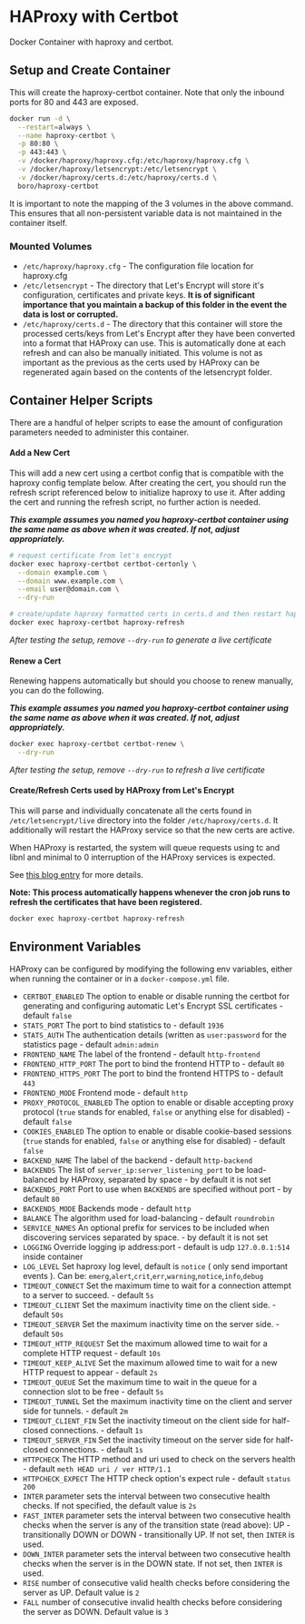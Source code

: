 # HAProxy with Certbot

Docker Container with haproxy and certbot.

## Setup and Create Container

This will create the haproxy-certbot container. Note that only the inbound ports
for 80 and 443 are exposed.

```bash
docker run -d \
  --restart=always \
  --name haproxy-certbot \
  -p 80:80 \
  -p 443:443 \
  -v /docker/haproxy/haproxy.cfg:/etc/haproxy/haproxy.cfg \
  -v /docker/haproxy/letsencrypt:/etc/letsencrypt \
  -v /docker/haproxy/certs.d:/etc/haproxy/certs.d \
  boro/haproxy-certbot
```

It is important to note the mapping of the 3 volumes in the above command. This
ensures that all non-persistent variable data is not maintained in the container
itself.

### Mounted Volumes

* `/etc/haproxy/haproxy.cfg` - The configuration file location for haproxy.cfg
* `/etc/letsencrypt` - The directory that Let's Encrypt will store it's
  configuration, certificates and private keys. **It is of significant
  importance that you maintain a backup of this folder in the event the data is
  lost or corrupted.**
* `/etc/haproxy/certs.d` - The directory that this container will
  store the processed certs/keys from Let's Encrypt after they have been
  converted into a format that HAProxy can use. This is automatically done at
  each refresh and can also be manually initiated. This volume is not as
  important as the previous as the certs used by HAProxy can be regenerated
  again based on the contents of the letsencrypt folder.

## Container Helper Scripts

There are a handful of helper scripts to ease the amount of configuration
parameters needed to administer this container.

#### Add a New Cert

This will add a new cert using a certbot config that is compatible with the
haproxy config template below. After creating the cert, you should run the
refresh script referenced below to initialize haproxy to use it. After adding
the cert and running the refresh script, no further action is needed.

***This example assumes you named you haproxy-certbot container using the same
name as above when it was created. If not, adjust appropriately.***

```bash
# request certificate from let's encrypt
docker exec haproxy-certbot certbot-certonly \
  --domain example.com \
  --domain www.example.com \
  --email user@domain.com \
  --dry-run

# create/update haproxy formatted certs in certs.d and then restart haproxy
docker exec haproxy-certbot haproxy-refresh
```

*After testing the setup, remove `--dry-run` to generate a live certificate*

#### Renew a Cert

Renewing happens automatically but should you choose to renew manually, you can
do the following.

***This example assumes you named you haproxy-certbot container using the same
name as above when it was created. If not, adjust appropriately.***

```bash
docker exec haproxy-certbot certbot-renew \
  --dry-run
```

*After testing the setup, remove `--dry-run` to refresh a live certificate*

#### Create/Refresh Certs used by HAProxy from Let's Encrypt

This will parse and individually concatenate all the certs found in
`/etc/letsencrypt/live` directory into the folder
`/etc/haproxy/certs.d`. It additionally will restart the HAProxy
service so that the new certs are active.

When HAProxy is restarted, the system will queue requests using tc and libnl and
minimal to 0 interruption of the HAProxy services is expected.

See [this blog entry](https://engineeringblog.yelp.com/2015/04/true-zero-downtime-haproxy-reloads.html) for more details.

**Note: This process automatically happens whenever the cron job runs to refresh
the certificates that have been registered.**

```bash
docker exec haproxy-certbot haproxy-refresh
```

## Environment Variables

HAProxy can be configured by modifying the following env variables,
either when running the container or in a `docker-compose.yml` file.

* `CERTBOT_ENABLED` The option to enable or disable running the certbot for generating and configuring automatic Let's Encrypt SSL certificates - default `false`
* `STATS_PORT` The port to bind statistics to - default `1936`
* `STATS_AUTH` The authentication details (written as `user:password` for the statistics page - default `admin:admin`
* `FRONTEND_NAME` The label of the frontend - default `http-frontend`
* `FRONTEND_HTTP_PORT` The port to bind the frontend HTTP to - default `80`
* `FRONTEND_HTTPS_PORT` The port to bind the frontend HTTPS to - default `443`
* `FRONTEND_MODE` Frontend mode - default `http`
* `PROXY_PROTOCOL_ENABLED` The option to enable or disable accepting proxy protocol (`true` stands for enabled, `false` or anything else for disabled) - default `false`
* `COOKIES_ENABLED` The option to enable or disable cookie-based sessions (`true` stands for enabled, `false` or anything else for disabled) - default `false`
* `BACKEND_NAME` The label of the backend - default `http-backend`
* `BACKENDS` The list of `server_ip:server_listening_port` to be load-balanced by HAProxy, separated by space - by default it is not set
* `BACKENDS_PORT` Port to use when `BACKENDS` are specified without port - by default `80`
* `BACKENDS_MODE` Backends mode - default `http`
* `BALANCE` The algorithm used for load-balancing - default `roundrobin`
* `SERVICE_NAMES` An optional prefix for services to be included when discovering services separated by space. - by default it is not set
* `LOGGING` Override logging ip address:port - default is udp `127.0.0.1:514` inside container
* `LOG_LEVEL` Set haproxy log level, default is `notice` ( only send important events ). Can be: `emerg`,`alert`,`crit`,`err`,`warning`,`notice`,`info`,`debug`
* `TIMEOUT_CONNECT` Set the maximum time to wait for a connection attempt to a server to succeed. - default `5s`
* `TIMEOUT_CLIENT` Set the maximum inactivity time on the client side. - default `50s`
* `TIMEOUT_SERVER` Set the maximum inactivity time on the server side. - default `50s`
* `TIMEOUT_HTTP_REQUEST` Set the maximum allowed time to wait for a complete HTTP request - default `10s`
* `TIMEOUT_KEEP_ALIVE` Set the maximum allowed time to wait for a new HTTP request to appear - default `2s`
* `TIMEOUT_QUEUE` Set the maximum time to wait in the queue for a connection slot to be free - default `5s`
* `TIMEOUT_TUNNEL` Set the maximum inactivity time on the client and server side for tunnels. - default `2m`
* `TIMEOUT_CLIENT_FIN` Set the inactivity timeout on the client side for half-closed connections. - default `1s`
* `TIMEOUT_SERVER_FIN` Set the inactivity timeout on the server side for half-closed connections. - default `1s`
* `HTTPCHECK` The HTTP method and uri used to check on the servers health - default `meth HEAD uri / ver HTTP/1.1`
* `HTTPCHECK_EXPECT` The HTTP check option's expect rule - default `status 200`
* `INTER` parameter sets the interval between two consecutive health checks. If not specified, the default value is `2s`
* `FAST_INTER` parameter sets the interval between two consecutive health checks when the server is any of the transition state (read above): UP - transitionally DOWN or DOWN - transitionally UP. If not set, then `INTER` is used.
* `DOWN_INTER` parameter sets the interval between two consecutive health checks when the server is in the DOWN state. If not set, then `INTER` is used.
* `RISE` number of consecutive valid health checks before considering the server as UP. Default value is `2`
* `FALL` number of consecutive invalid health checks before considering the server as DOWN. Default value is `3`
